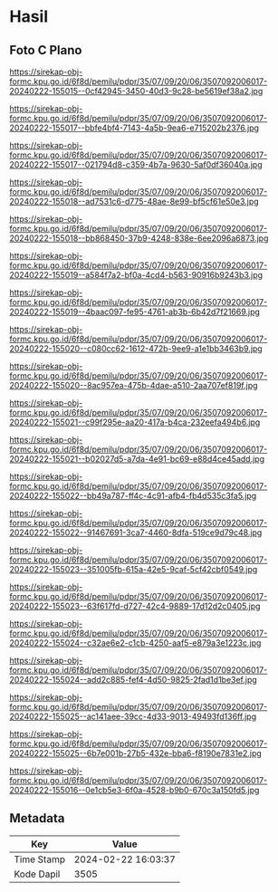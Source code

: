# Hasil

## Foto C Plano

https://sirekap-obj-formc.kpu.go.id/6f8d/pemilu/pdpr/35/07/09/20/06/3507092006017-20240222-155015--0cf42945-3450-40d3-9c28-be5619ef38a2.jpg

https://sirekap-obj-formc.kpu.go.id/6f8d/pemilu/pdpr/35/07/09/20/06/3507092006017-20240222-155017--bbfe4bf4-7143-4a5b-9ea6-e715202b2376.jpg

https://sirekap-obj-formc.kpu.go.id/6f8d/pemilu/pdpr/35/07/09/20/06/3507092006017-20240222-155017--021794d8-c359-4b7a-9630-5af0df36040a.jpg

https://sirekap-obj-formc.kpu.go.id/6f8d/pemilu/pdpr/35/07/09/20/06/3507092006017-20240222-155018--ad7531c6-d775-48ae-8e99-bf5cf61e50e3.jpg

https://sirekap-obj-formc.kpu.go.id/6f8d/pemilu/pdpr/35/07/09/20/06/3507092006017-20240222-155018--bb868450-37b9-4248-838e-6ee2096a6873.jpg

https://sirekap-obj-formc.kpu.go.id/6f8d/pemilu/pdpr/35/07/09/20/06/3507092006017-20240222-155019--a584f7a2-bf0a-4cd4-b563-90916b9243b3.jpg

https://sirekap-obj-formc.kpu.go.id/6f8d/pemilu/pdpr/35/07/09/20/06/3507092006017-20240222-155019--4baac097-fe95-4761-ab3b-6b42d7f21669.jpg

https://sirekap-obj-formc.kpu.go.id/6f8d/pemilu/pdpr/35/07/09/20/06/3507092006017-20240222-155020--c080cc62-1612-472b-9ee9-a1e1bb3463b9.jpg

https://sirekap-obj-formc.kpu.go.id/6f8d/pemilu/pdpr/35/07/09/20/06/3507092006017-20240222-155020--8ac957ea-475b-4dae-a510-2aa707ef819f.jpg

https://sirekap-obj-formc.kpu.go.id/6f8d/pemilu/pdpr/35/07/09/20/06/3507092006017-20240222-155021--c99f295e-aa20-417a-b4ca-232eefa494b6.jpg

https://sirekap-obj-formc.kpu.go.id/6f8d/pemilu/pdpr/35/07/09/20/06/3507092006017-20240222-155021--b02027d5-a7da-4e91-bc69-e88d4ce45add.jpg

https://sirekap-obj-formc.kpu.go.id/6f8d/pemilu/pdpr/35/07/09/20/06/3507092006017-20240222-155022--bb49a787-ff4c-4c91-afb4-fb4d535c3fa5.jpg

https://sirekap-obj-formc.kpu.go.id/6f8d/pemilu/pdpr/35/07/09/20/06/3507092006017-20240222-155022--91467691-3ca7-4460-8dfa-519ce9d79c48.jpg

https://sirekap-obj-formc.kpu.go.id/6f8d/pemilu/pdpr/35/07/09/20/06/3507092006017-20240222-155023--351005fb-615a-42e5-9caf-5cf42cbf0549.jpg

https://sirekap-obj-formc.kpu.go.id/6f8d/pemilu/pdpr/35/07/09/20/06/3507092006017-20240222-155023--63f617fd-d727-42c4-9889-17d12d2c0405.jpg

https://sirekap-obj-formc.kpu.go.id/6f8d/pemilu/pdpr/35/07/09/20/06/3507092006017-20240222-155024--c32ae6e2-c1cb-4250-aaf5-e879a3e1223c.jpg

https://sirekap-obj-formc.kpu.go.id/6f8d/pemilu/pdpr/35/07/09/20/06/3507092006017-20240222-155024--add2c885-fef4-4d50-9825-2fad1d1be3ef.jpg

https://sirekap-obj-formc.kpu.go.id/6f8d/pemilu/pdpr/35/07/09/20/06/3507092006017-20240222-155025--ac141aee-39cc-4d33-9013-49493fd136ff.jpg

https://sirekap-obj-formc.kpu.go.id/6f8d/pemilu/pdpr/35/07/09/20/06/3507092006017-20240222-155025--6b7e001b-27b5-432e-bba6-f8190e7831e2.jpg

https://sirekap-obj-formc.kpu.go.id/6f8d/pemilu/pdpr/35/07/09/20/06/3507092006017-20240222-155016--0e1cb5e3-6f0a-4528-b9b0-670c3a150fd5.jpg


## Metadata

| Key        | Value               |
| ---------- | ------------------- |
| Time Stamp | 2024-02-22 16:03:37 |
| Kode Dapil | 3505                |



